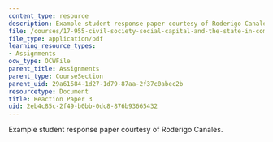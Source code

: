 ```yaml
---
content_type: resource
description: Example student response paper courtesy of Roderigo Canales.
file: /courses/17-955-civil-society-social-capital-and-the-state-in-comparative-perspective-fall-2004/2eb4c85c2f49b0bb0dc8876b93665432_canales_react_3.pdf
file_type: application/pdf
learning_resource_types:
- Assignments
ocw_type: OCWFile
parent_title: Assignments
parent_type: CourseSection
parent_uid: 29a61684-1d27-1d79-87aa-2f37c0abec2b
resourcetype: Document
title: Reaction Paper 3
uid: 2eb4c85c-2f49-b0bb-0dc8-876b93665432
---
```

Example student response paper courtesy of Roderigo Canales.


